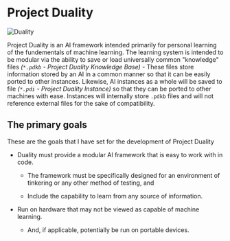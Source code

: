 # Project Duality

![Duality](https://i.imgur.com/icbUnPg.png "Project Duality")

Project Duality is an AI framework intended primarily for personal learning of the fundementals of machine learning. The learning system is intended to be modular via the ability to save or load universally common "knowledge" files *(`*.pdkb` - Project Duality Knowledge Base)* - These files store information stored by an AI in a common manner so that it can be easily ported to other instances. Likewise, AI instances as a whole will be saved to file *(`*.pdi` - Project Duality Instance)* so that they can be ported to other machines with ease. Instances will internally store `.pdkb` files and will not reference external files for the sake of compatibility.

## The primary goals
These are the goals that I have set for the development of Project Duality

* Duality must provide a modular AI framework that is easy to work with in code.

  * The framework must be specifically designed for an environment of tinkering or any other method of testing, and

  * Include the capability to learn from any source of information.

* Run on hardware that may not be viewed as capable of machine learning.

  * And, if applicable, potentially be run on portable devices.
